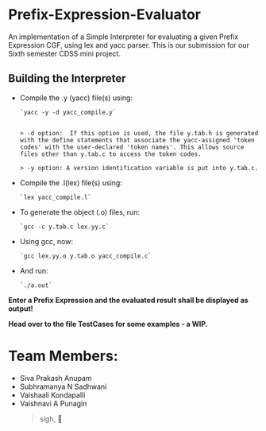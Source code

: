 # Prefix-Expression-Evaluator

An implementation of a Simple Interpreter for evaluating a given Prefix Expression CGF, using lex and yacc parser.
This is our submission for our Sixth semester CDSS mini project.

## Building the Interpreter
- Compile the .y (yacc) file(s) using:

      `yacc -y -d yacc_compile.y`

      
      > -d option:	If this option is used, the file y.tab.h is generated with the define statements that associate the yacc-assigned 'token codes' with the user-declared 'token names'. This allows source files other than y.tab.c to access the token codes.

      > -y option: A version identification variable is put into y.tab.c. 


- Compile the .l(lex) file(s) using:

      `lex yacc_compile.l`

- To generate the object (.o) files, run:

      `gcc -c y.tab.c lex.yy.c`

- Using gcc, now:

      `gcc lex.yy.o y.tab.o yacc_compile.c`

- And run:

      `./a.out`




**Enter a Prefix Expression and the evaluated result shall be displayed as output!**

**Head over to the file TestCases for some examples - a WIP.**

# Team Members:
- Siva Prakash Anupam
- Subhramanya N Sadhwani
- Vaishaali Kondapalli
- Vaishnavi A Punagin
  > sigh, :poop:
